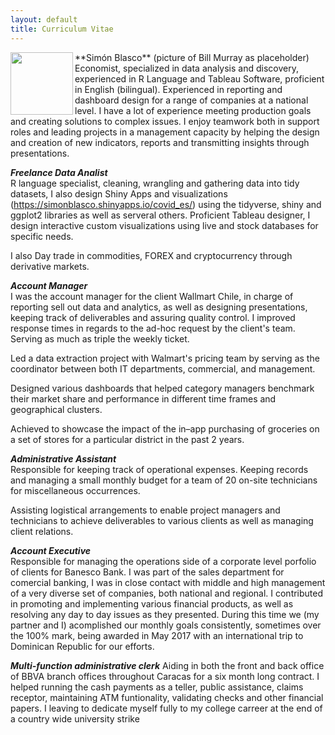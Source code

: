 ```yaml
---
layout: default
title: Curriculum Vitae
---
```

<img align="left" width="100" height="100" src="http://www.fillmurray.com/100/100">
**Simón Blasco**  (picture of Bill Murray as placeholder)
Economist, specialized in data analysis and discovery, experienced in R Language and Tableau Software, proficient in English (bilingual). 
Experienced in reporting and dashboard design for a range of companies at a national level. I have a lot of experience meeting production goals 
and creating solutions to complex issues. I enjoy teamwork both in support roles and leading projects in a management capacity by helping the design 
and creation of new indicators, reports and transmitting insights through presentations.

***Freelance Data Analist***  
R language specialist, cleaning, wrangling and gathering data into tidy datasets, I also design Shiny Apps and visualizations 
(https://simonblasco.shinyapps.io/covid_es/) using the tidyverse, shiny and ggplot2 libraries as well as serveral others.
Proficient Tableau designer, I design interactive custom visualizations using live and stock databases for specific needs.

I also Day trade in commodities, FOREX and cryptocurrency through derivative markets.

***Account Manager***  
I was the account manager for the client Wallmart Chile, in charge of reporting sell out data and analytics, as well as designing presentations, 
keeping track of deliverables and assuring quality control. I improved response times in regards to the ad-hoc request by the client's team. 
Serving as much as triple the weekly ticket.

Led a data extraction project with Walmart's pricing team by serving as the coordinator between both IT departments, commercial, and management.

Designed various dashboards that helped category managers benchmark their market share and performance in different time frames and geographical clusters.

Achieved to showcase the impact of the in–app purchasing of groceries on a set of stores for a particular district in the past 2 years.

***Administrative Assistant***  
Responsible for keeping track of operational expenses. Keeping records and managing a small monthly budget for a team of 20 on-site technicians for 
miscellaneous occurrences.

Assisting logistical arrangements to enable project managers and technicians to achieve deliverables to various clients as well as managing client relations.

***Account Executive***  
Responsible for managing the operations side of a corporate level porfolio of clients for Banesco Bank. I was part of the sales department for comercial banking, 
I was in close contact with middle and high management of a very diverse set of companies, both national and regional. I contributed in promoting and implementing 
various financial products, as well as resolving any day to day issues as they presented. During this time we (my partner and I) acomplished our monthly goals 
consistently, sometimes over the 100% mark, being awarded in May 2017 with an international trip to Dominican Republic for our efforts.

***Multi-function administrative clerk***
Aiding in both the front and back office of BBVA branch offices throughout Caracas for a six month long contract. I helped running the cash payments as a 
teller, public assistance, claims receptor, maintaining ATM funtionality, validating checks and other financial papers. I leaving to dedicate myself fully 
to my college carreer at the end of a country wide university strike
